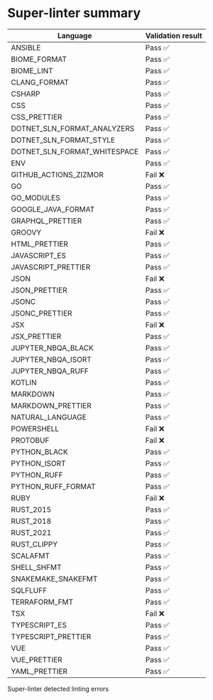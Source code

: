 # Super-linter summary

<!-- textlint-disable terminology -->

| Language                     | Validation result |
| ---------------------------- | ----------------- |
| ANSIBLE                      | Pass ✅           |
| BIOME_FORMAT                 | Pass ✅           |
| BIOME_LINT                   | Pass ✅           |
| CLANG_FORMAT                 | Pass ✅           |
| CSHARP                       | Pass ✅           |
| CSS                          | Pass ✅           |
| CSS_PRETTIER                 | Pass ✅           |
| DOTNET_SLN_FORMAT_ANALYZERS  | Pass ✅           |
| DOTNET_SLN_FORMAT_STYLE      | Pass ✅           |
| DOTNET_SLN_FORMAT_WHITESPACE | Pass ✅           |
| ENV                          | Pass ✅           |
| GITHUB_ACTIONS_ZIZMOR        | Fail ❌           |
| GO                           | Pass ✅           |
| GO_MODULES                   | Pass ✅           |
| GOOGLE_JAVA_FORMAT           | Pass ✅           |
| GRAPHQL_PRETTIER             | Pass ✅           |
| GROOVY                       | Fail ❌           |
| HTML_PRETTIER                | Pass ✅           |
| JAVASCRIPT_ES                | Pass ✅           |
| JAVASCRIPT_PRETTIER          | Pass ✅           |
| JSON                         | Fail ❌           |
| JSON_PRETTIER                | Pass ✅           |
| JSONC                        | Pass ✅           |
| JSONC_PRETTIER               | Pass ✅           |
| JSX                          | Fail ❌           |
| JSX_PRETTIER                 | Pass ✅           |
| JUPYTER_NBQA_BLACK           | Pass ✅           |
| JUPYTER_NBQA_ISORT           | Pass ✅           |
| JUPYTER_NBQA_RUFF            | Pass ✅           |
| KOTLIN                       | Pass ✅           |
| MARKDOWN                     | Pass ✅           |
| MARKDOWN_PRETTIER            | Pass ✅           |
| NATURAL_LANGUAGE             | Pass ✅           |
| POWERSHELL                   | Fail ❌           |
| PROTOBUF                     | Fail ❌           |
| PYTHON_BLACK                 | Pass ✅           |
| PYTHON_ISORT                 | Pass ✅           |
| PYTHON_RUFF                  | Pass ✅           |
| PYTHON_RUFF_FORMAT           | Pass ✅           |
| RUBY                         | Fail ❌           |
| RUST_2015                    | Pass ✅           |
| RUST_2018                    | Pass ✅           |
| RUST_2021                    | Pass ✅           |
| RUST_CLIPPY                  | Pass ✅           |
| SCALAFMT                     | Pass ✅           |
| SHELL_SHFMT                  | Pass ✅           |
| SNAKEMAKE_SNAKEFMT           | Pass ✅           |
| SQLFLUFF                     | Pass ✅           |
| TERRAFORM_FMT                | Pass ✅           |
| TSX                          | Fail ❌           |
| TYPESCRIPT_ES                | Pass ✅           |
| TYPESCRIPT_PRETTIER          | Pass ✅           |
| VUE                          | Pass ✅           |
| VUE_PRETTIER                 | Pass ✅           |
| YAML_PRETTIER                | Pass ✅           |

<!-- textlint-enable terminology -->

Super-linter detected linting errors
